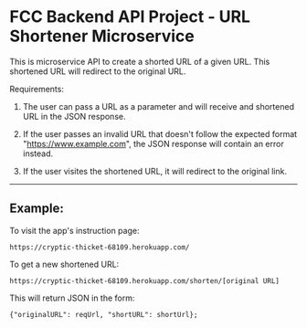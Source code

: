 # FCC Backend API Project - URL Shortener Microservice

This is microservice API to create a shorted URL of a
given URL. This shortened URL will redirect to the original URL.

Requirements:

1. The user can pass a URL as a parameter and will receive
and shortened URL in the JSON response.

2. If the user passes an invalid URL that doesn't follow the 
expected format "https://www.example.com", the JSON response
will contain an error instead.

3. If the user visites the shortened URL, it will redirect
to the original link.

-----

## Example:

To visit the app's instruction page:

`https://cryptic-thicket-68109.herokuapp.com/`


To get a new shortened URL:

`https://cryptic-thicket-68109.herokuapp.com/shorten/[original URL]`

This will return JSON in the form:

`{"originalURL": reqUrl, "shortURL": shortUrl};`
